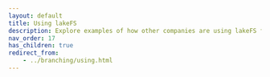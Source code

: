 ```yaml
---
layout: default
title: Using lakeFS
description: Explore examples of how other companies are using lakeFS for safe experimentation and CI/CD for data.
nav_order: 17
has_children: true
redirect_from:
    - ../branching/using.html
---
```

